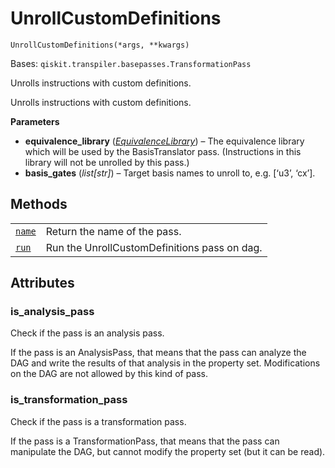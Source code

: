# UnrollCustomDefinitions

<span id="undefined" />

`UnrollCustomDefinitions(*args, **kwargs)`

Bases: `qiskit.transpiler.basepasses.TransformationPass`

Unrolls instructions with custom definitions.

Unrolls instructions with custom definitions.

**Parameters**

*   **equivalence\_library** ([*EquivalenceLibrary*](qiskit.circuit.EquivalenceLibrary#qiskit.circuit.EquivalenceLibrary "qiskit.circuit.EquivalenceLibrary")) – The equivalence library which will be used by the BasisTranslator pass. (Instructions in this library will not be unrolled by this pass.)
*   **basis\_gates** (*list\[str]*) – Target basis names to unroll to, e.g. \[‘u3’, ‘cx’].

## Methods

|                                                                                                                                                                               |                                              |
| ----------------------------------------------------------------------------------------------------------------------------------------------------------------------------- | -------------------------------------------- |
| [`name`](qiskit.transpiler.passes.UnrollCustomDefinitions.name#qiskit.transpiler.passes.UnrollCustomDefinitions.name "qiskit.transpiler.passes.UnrollCustomDefinitions.name") | Return the name of the pass.                 |
| [`run`](qiskit.transpiler.passes.UnrollCustomDefinitions.run#qiskit.transpiler.passes.UnrollCustomDefinitions.run "qiskit.transpiler.passes.UnrollCustomDefinitions.run")     | Run the UnrollCustomDefinitions pass on dag. |

## Attributes

<span id="undefined" />

### is\_analysis\_pass

Check if the pass is an analysis pass.

If the pass is an AnalysisPass, that means that the pass can analyze the DAG and write the results of that analysis in the property set. Modifications on the DAG are not allowed by this kind of pass.

<span id="undefined" />

### is\_transformation\_pass

Check if the pass is a transformation pass.

If the pass is a TransformationPass, that means that the pass can manipulate the DAG, but cannot modify the property set (but it can be read).
